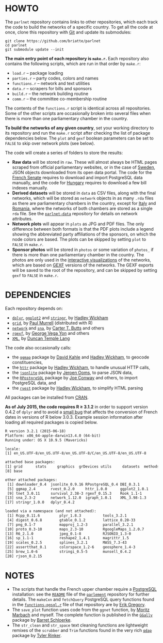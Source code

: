 # HOWTO

The `parlnet` repository contains links to other repositories, which each track the code to build the networks of a specific country. To get all the code at once, clone this repository with [Git](https://git-scm.com/download/) and update its submodules:

```git
git clone https://github.com/briatte/parlnet
cd parlnet
git submodule update --init
```

__The main entry point of each repository is `make.r`.__ Each repository also contains the following scripts, which are run in that order by `make.r`:

- `load.r` – package loading
- `parties.r` – party codes, colors and names
- `functions.r` – network and text utilities
- `data.r` – scrapers for bills and sponsors
- `build.r` – the network building routine
- `comm.r` – the committee co-membership routine

The contents of the `functions.r` script is identical across all repositories. Some of the other scripts are occasionally broken into several files when there is more than one parliamentary chamber in the country.

__To build the networks of any given country__, set your working directory to its repository and run the `make.r` script after checking the list of package dependencies below. The `plot` and `gexf` boolean parameters can be set to `FALSE` to skip over network plots (see below).

The code will create a series of folders to store the results:

- __Raw data__ will be stored in `raw`. These will almost always be HTML pages scraped from official parliamentary websites, or in the case of [Sweden](https://github.com/briatte/riksdag), JSON objects downloaded from its open data portal. The code for the [French Senate](https://github.com/briatte/parlement) requires to download and import PostgreSQL data manually, and the code for [Hungary](https://github.com/briatte/orszaggyules) requires to download a few bill indexes manually.
- __Derived datasets__ will be stored in `data` as CSV files, along with the final networks, which will be stored as `network` objects in as many `.rda` files as there are parliamentary chambers in the country, except for [Italy](https://github.com/briatte/parlamento) and [Romania](https://github.com/briatte/parlamentul), where the networks of both chambers are stored as a single `rda` file. See the [`parlnet-data`](https://github.com/briatte/parlnet-data) repository for details on network attributes.
- __Network plots__ will appear in `plots` as JPG and PDF files. The only difference between both formats is that the PDF plots include a legend showing the abbreviated party affiliations of the sponsors, on which the node colors are based. The plots can be skipped by setting `plot` to `FALSE` in `make.r`.
- __Sponsor photos__ will be stored in `photos` or some variation of `photos_` if there is more than one parliamentary chamber in the country. The photos are only used in the [interactive visualizations](http://f.briatte.org/parlviz) of the networks, which are based on [GEXF](http://gexf.net/format/) versions of the networks. The GEXF exports will be saved to the root of the repository, and can be skipped by setting `gexf` to `FALSE` in `make.r`.

# DEPENDENCIES

Each repository depends on:

- [`dplyr`](https://github.com/hadley/dplyr), [`ggplot2`](https://github.com/hadley/ggplot2) and [`stringr`](https://github.com/hadley/stringr), by [Hadley Wickham](https://github.com/hadley)
- [`grid`](https://www.stat.auckland.ac.nz/~paul/grid/grid.html), by [Paul Murrell](https://www.stat.auckland.ac.nz/~paul/) (distributed with R)
- [`network`](http://cran.r-project.org/web/packages/network/) and [`sna`](http://cran.r-project.org/web/packages/sna/), by [Carter T. Butts](http://erzuli.ss.uci.edu/~buttsc/) and others
- [`rgexf`](http://bitbucket.org/gvegayon/rgexf), by [George Vega Yon](http://bitbucket.org/gvegayon/) and others
- [`XML`](http://cran.r-project.org/web/packages/XML/), by [Duncan Temple Lang](http://www.stat.ucdavis.edu/~duncan/)

The code also occasionally calls:

- the [`ggmap`](https://github.com/dkahle/ggmap) package by [David Kahle](https://github.com/dkahle) and [Hadley Wickham](https://github.com/hadley), to geocode constituencies,
- the [`httr`](https://github.com/hadley/httr) package by [Hadley Wickham](https://github.com/hadley), to handle unusual HTTP calls,
- the [`jsonlite`](https://github.com/jeroenooms/jsonlite) package by [Jeroen Ooms](https://github.com/jeroenooms), to parse JSON data,
- the [`RPostgreSQL`](http://cran.r-project.org/web/packages/RPostgreSQL/) package by [Joe Conway](http://www.joeconway.com/) and others, to import PostgreSQL data, and
- the [`rvest`](https://github.com/hadley/rvest) package by [Hadley Wickham](https://github.com/hadley), to simplify HTML parsing

All packages can be installed from [CRAN](https://cran.r-project.org/).

__As of July 2015, the code requires R ≥ 3.1.2__ in order to support version 0.4.2 of `dplyr` and to avoid a [small bug](https://github.com/hadley/lubridate/issues/194) that affects the conversion of French dates in versions of R below 3.0.3. Example session information after loading all required packages is copied below.

```txt
R version 3.2.1 (2015-06-18)
Platform: x86_64-apple-darwin13.4.0 (64-bit)
Running under: OS X 10.9.5 (Mavericks)

locale:
[1] en_US.UTF-8/en_US.UTF-8/en_US.UTF-8/C/en_US.UTF-8/en_US.UTF-8

attached base packages:
[1] grid      stats     graphics  grDevices utils     datasets  methods  
[8] base     

other attached packages:
 [1] downloader_0.4  jsonlite_0.9.16 RPostgreSQL_0.4 DBI_0.3.1      
 [5] ggmap_2.4       rvest_0.2.0     httr_1.0.0      ggplot2_1.0.1  
 [9] tnet_3.0.11     survival_2.38-3 rgexf_0.15.3    Rook_1.1-1     
[13] sna_2.3-2       network_1.12.0  igraph_1.0.1    XML_3.98-1.3   
[17] stringr_1.0.0   dplyr_0.4.2    

loaded via a namespace (and not attached):
 [1] Rcpp_0.11.6         plyr_1.8.3          tools_3.2.1        
 [4] digest_0.6.8        gtable_0.1.2        lattice_0.20-33    
 [7] png_0.1-7           mapproj_1.2-3       parallel_3.2.1     
[10] proto_0.3-10        maps_2.3-10         RgoogleMaps_1.2.0.7
[13] R6_2.1.0            jpeg_0.1-8          RJSONIO_1.3-0      
[16] sp_1.1-1            reshape2_1.4.1      magrittr_1.5       
[19] scales_0.2.5        splines_3.2.1       MASS_7.3-43        
[22] assertthat_0.1      colorspace_1.2-6    geosphere_1.4-3    
[25] brew_1.0-6          stringi_0.5-5       munsell_0.4.2      
[28] rjson_0.2.15
```

# NOTES

* The scripts that handle the French upper chamber require a [PostgreSQL](https://www.postgresql.org/) installation: see the [`README`](https://github.com/briatte/parlement/blob/master/README.md) file of the [`parlement`](https://github.com/briatte/parlement) repository for further details. The `makeCxn` and `fetchQuery` PostgreSQL query functions found in the [`functions-pgsql.r`](https://github.com/briatte/parlement/blob/master/functions-pgsql.r) file of that repository are by [Erik Gregory](https://anrprogrammer.wordpress.com/2013/07/27/easier-database-querying-with-r/).
* The `save_plot` function uses code from the `ggnet` function, by [Moritz Marbach](https://github.com/sumtxt) and myself. The complete function is published in the [`GGally`](https://github.com/ggobi/ggally) package by [Barret Schloerke](https://github.com/schloerke).
* The `str_clean` and `str_space` text cleaning functions are lightweight remixes of the `scrubber` and `Trim` functions found in the very rich [`qdap`](https://github.com/trinker/qdap/) package by [Tyler Rinker](https://github.com/trinker/).
